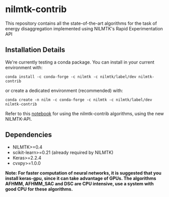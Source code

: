 # nilmtk-contrib

This repository contains all the state-of-the-art algorithms for the task of energy disaggregation implemented using NILMTK's Rapid Experimentation API

## Installation Details

We're currently testing a conda package. You can install in your current environment with:

```
conda install -c conda-forge -c nilmtk -c nilmtk/label/dev nilmtk-contrib
```

or create a dedicated environment (recommended) with:

```
conda create -n nilm -c conda-forge -c nilmtk -c nilmtk/label/dev nilmtk-contrib
```

Refer to this [notebook](https://github.com/nilmtk/nilmtk-contrib/tree/master/sample_notebooks) for using the nilmtk-contrib algorithms, using the new NILMTK-API.

## Dependencies

- NILMTK>=0.4
- scikit-learn>=0.21 (already required by NILMTK)
- Keras>=2.2.4 
- cvxpy>=1.0.0

**Note: For faster computation of neural networks, it is suggested that you install keras-gpu, since it can take advantage of GPUs. The algorithms AFHMM, AFHMM_SAC and DSC are CPU intensive, use a system with good CPU for these algorithms.**

